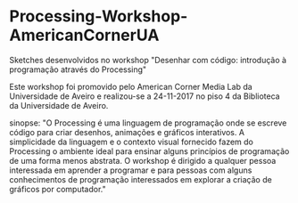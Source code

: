# Processing-Workshop-AmericanCornerUA
Sketches desenvolvidos no workshop "Desenhar com código: introdução à programação através do Processing"

Este workshop foi promovido pelo American Corner Media Lab da Universidade de Aveiro e realizou-se a 24-11-2017 no piso 4 da Biblioteca da Universidade de Aveiro.

sinopse: "O Processing é uma linguagem de programação onde se escreve código para criar desenhos, animações e gráficos interativos. A simplicidade da linguagem e o contexto visual fornecido fazem do Processing o ambiente ideal para ensinar alguns princípios de programação de uma forma menos abstrata. O workshop é dirigido a qualquer pessoa interessada em aprender a programar e para pessoas com alguns conhecimentos de programação interessados em explorar a criação de gráficos por computador."
